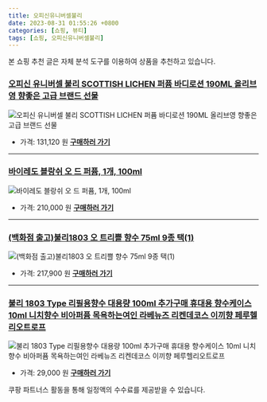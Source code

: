 ```yaml
---
title: 오피신유니버셀불리
date: 2023-08-31 01:55:26 +0800
categories: [쇼핑, 뷰티]
tags: [쇼핑, 오피신유니버셀불리]
---
```

본 쇼핑 추천 글은 자체 분석 도구를 이용하여 상품을 추천하고 있습니다.
### [오피신 유니버셀 불리 SCOTTISH LICHEN 퍼퓸 바디로션 190ML 올리브영 향좋은 고급 브랜드 선물](https://link.coupang.com/re/AFFSDP?lptag=AF1030537&pageKey=7233924804&itemId=18362730694&vendorItemId=86525879257&traceid=V0-153-709298fcbb322207&requestid=20230907015526167266312147&token=31850C%7CMIXED)
![오피신 유니버셀 불리 SCOTTISH LICHEN 퍼퓸 바디로션 190ML 올리브영 향좋은 고급 브랜드 선물](https://ads-partners.coupang.com/image1/K6cLhL66922i5gkkK17gLUzCyqDAYZPiKIGoegns_Ch_kNGdoudD1bfffUFbz0GXEuR4IFMYB2aUaPPRgRhoBEN7lZjPLrtRuFz7oUgur2DlgVrjPo3lnt5ejM4aNq_IJcFhB8Es-eYdWb4TvSohAmtqE8cC5GaE25v4JZfmYm8WtDGS_e9AHJ2tffb5DyBusJKCMZb9U6HH1RbSFxWoVdVGkVaEoNzCTeF58PQFMd6cAkOCOFot9EXcPvgoVtEmy-p7reetPWx3W2EJsNCLtuHU1iDSwHW0o8QhXeeagQ==)
- 가격: 131,120 원
[**구매하러 가기**](https://link.coupang.com/re/AFFSDP?lptag=AF1030537&pageKey=7233924804&itemId=18362730694&vendorItemId=86525879257&traceid=V0-153-709298fcbb322207&requestid=20230907015526167266312147&token=31850C%7CMIXED)
---
### [바이레도 블랑쉬 오 드 퍼퓸, 1개, 100ml](https://link.coupang.com/re/AFFSDP?lptag=AF1030537&pageKey=7156895792&itemId=195894645&vendorItemId=86738768727&traceid=V0-153-7ebb2b7499661fde&clickBeacon=b%2B%2BDXRlrzqY4gE8VFGRKE5uz91d9c4oZmkhfA%2F3JkQ2dNra45agpdWzpJr8P%2BDSQTEFguHjXgksN8dbhyP7kcCxnwSmmXKDKEJ0pBqqeTYwr7G1HRzK2X8oIIsPN73zq%2FCQiBoZloYegy0KpZJNxnqTHUUC%2FW6NFQPJp3XMvi604Hew11McYzJPO3LTQ6b4PvF4nme0hAFBeREi3sdyzZPqKzH%2BL4MrQ43w5pplhovRC0VcZUGUbaouVwpRCXvanwzopPuKe%2B0iT37OcQ0U0oWZ%2BvGd6NZlJkd4HjuGFOkwbR99Fec9uLSUgtJlzUv3JUmGGd8Reib1Ne%2BLfu4%2FdEb2UYj8LzqZQxVdq9wIA3AxxogUKo1zn0QaV6x6nEANOVJBBViu80TLXScg5YLmJyRtbSFmvvm3GcTUTgQPy6LaP%2FUK6ZitZ8j5LtnlWtGRTH0f%2BL8fP8Avdgxmiyv9UfzpasrJMGyeZBb0eWy8f5RNLqodMyB9ngInb8URSbqdoo8Hy52u%2FmLX5rFTxQYRInUdsyPFXbzR5bn7IS5YKv745XVtp992fqAgu1SoBdx55MqVo6Z8jLyxzNoemXDf3T1W9rF9N79sE9D4pVmIF3VQYpPFxuyrZ6XnU2idBlzpxZPVBFqutYOQymEiFbtJN%2Fi4nbSyOUfG25YhJL6YL1NGXfwfnOJ9017QFLHBDjttIr9PGJrWU2YJlO6xb9NA9Z0XdlqRDr4%2BkEGnpCmxJQMugxR4F4RFATuVVgtR%2BWZYRkpLed1QBpBP2L5%2BBQCqUa9ubyOQ2C5kUTzjIk9nCvOgeg0j%2F0Ed07b30I46jVKLrHXGcOTsqEDer17H1pvtMtxzYdmAcSEHGG7Cu9ddNIUCtopRTgBq5f9O7FtZtLH8jIZTC8lpJmbWMHXhZghUP6A%3D%3D&requestid=20230907015526167266312147&token=31850C%7CMIXED)
![바이레도 블랑쉬 오 드 퍼퓸, 1개, 100ml](https://ads-partners.coupang.com/image1/gCBQY4h-GxnmvfxggLEK56LsnLgpCpM30O7ovESzn3-GPiXzGOKfR_yPsjDHqfupa9nt29yptQ8-_r2wM8k9PU6OhDhDFJxRECj7-tnwUk2_kFxIDOPTxSlJLkVzukVF5WmnPAcDj-whJy24IdLJIuwm6UmfzVQwoZ5q2SgBrNWAee_YsO7H5GsDRxBZVU4jaLp06caUSpQv8xuaXCire0v-H2xxgIIskgNJjqgZKJrbBvQin9xfI06bxGLecKLmBZMZeb-xlKaq7tOHyRNqLONfkz8=)
- 가격: 210,000 원
[**구매하러 가기**](https://link.coupang.com/re/AFFSDP?lptag=AF1030537&pageKey=7156895792&itemId=195894645&vendorItemId=86738768727&traceid=V0-153-7ebb2b7499661fde&clickBeacon=b%2B%2BDXRlrzqY4gE8VFGRKE5uz91d9c4oZmkhfA%2F3JkQ2dNra45agpdWzpJr8P%2BDSQTEFguHjXgksN8dbhyP7kcCxnwSmmXKDKEJ0pBqqeTYwr7G1HRzK2X8oIIsPN73zq%2FCQiBoZloYegy0KpZJNxnqTHUUC%2FW6NFQPJp3XMvi604Hew11McYzJPO3LTQ6b4PvF4nme0hAFBeREi3sdyzZPqKzH%2BL4MrQ43w5pplhovRC0VcZUGUbaouVwpRCXvanwzopPuKe%2B0iT37OcQ0U0oWZ%2BvGd6NZlJkd4HjuGFOkwbR99Fec9uLSUgtJlzUv3JUmGGd8Reib1Ne%2BLfu4%2FdEb2UYj8LzqZQxVdq9wIA3AxxogUKo1zn0QaV6x6nEANOVJBBViu80TLXScg5YLmJyRtbSFmvvm3GcTUTgQPy6LaP%2FUK6ZitZ8j5LtnlWtGRTH0f%2BL8fP8Avdgxmiyv9UfzpasrJMGyeZBb0eWy8f5RNLqodMyB9ngInb8URSbqdoo8Hy52u%2FmLX5rFTxQYRInUdsyPFXbzR5bn7IS5YKv745XVtp992fqAgu1SoBdx55MqVo6Z8jLyxzNoemXDf3T1W9rF9N79sE9D4pVmIF3VQYpPFxuyrZ6XnU2idBlzpxZPVBFqutYOQymEiFbtJN%2Fi4nbSyOUfG25YhJL6YL1NGXfwfnOJ9017QFLHBDjttIr9PGJrWU2YJlO6xb9NA9Z0XdlqRDr4%2BkEGnpCmxJQMugxR4F4RFATuVVgtR%2BWZYRkpLed1QBpBP2L5%2BBQCqUa9ubyOQ2C5kUTzjIk9nCvOgeg0j%2F0Ed07b30I46jVKLrHXGcOTsqEDer17H1pvtMtxzYdmAcSEHGG7Cu9ddNIUCtopRTgBq5f9O7FtZtLH8jIZTC8lpJmbWMHXhZghUP6A%3D%3D&requestid=20230907015526167266312147&token=31850C%7CMIXED)
---
### [(백화점 출고)불리1803 오 트리쁠 향수 75ml 9종 택(1)](https://link.coupang.com/re/AFFSDP?lptag=AF1030537&pageKey=7345002787&itemId=18887646707&vendorItemId=86015844244&traceid=V0-153-11202bad42a4969d&requestid=20230907015526167266312147&token=31850C%7CMIXED)
![(백화점 출고)불리1803 오 트리쁠 향수 75ml 9종 택(1)](https://ads-partners.coupang.com/image1/uiyqqNptgZITuXA_ultnjCdVsmfip9XI5w4mdzdlQd5JK_r6HGnlFgRU_7n8Ixs3zo883Kti9fRcgDfrWgVDST4YUSLFLEbnMyqIYKdrfXaUwNzAJ9UaUes64ljNdb33zRpLbHs27WDxQdhmQh8474b0vKoKuAaaSWiodfgQVnlo6zL30iipapMT15VRN13g_o-hD7uQ1Xwua55UZjQfMwFJSou8yQPslmRewIu4qYVR4k2o4XM_5l_EFL7G7CrXwDrZaRjUvCuUPYo7_8MlBB1Cb7KFRL49SjKhYIFzWHM=)
- 가격: 217,900 원
[**구매하러 가기**](https://link.coupang.com/re/AFFSDP?lptag=AF1030537&pageKey=7345002787&itemId=18887646707&vendorItemId=86015844244&traceid=V0-153-11202bad42a4969d&requestid=20230907015526167266312147&token=31850C%7CMIXED)
---
### [불리 1803 Type 리필용향수 대용량 100ml 추가구매 휴대용 향수케이스 10ml 니치향수 비아퍼퓸 목욕하는여인 라베뉴즈 리켄데코스 이끼향 페루헬리오트로프](https://link.coupang.com/re/AFFSDP?lptag=AF1030537&pageKey=6055389934&itemId=11113564976&vendorItemId=78420628330&traceid=V0-153-b18ba433326f6fbc&requestid=20230907015526167266312147&token=31850C%7CMIXED)
![불리 1803 Type 리필용향수 대용량 100ml 추가구매 휴대용 향수케이스 10ml 니치향수 비아퍼퓸 목욕하는여인 라베뉴즈 리켄데코스 이끼향 페루헬리오트로프](https://ads-partners.coupang.com/image1/XXstPuHTKg39q7fCXWfCp6RJWsZtHTMZw8OSQ-TPezPS7sHT2MfCo8v7IybkMjjuAGfBmmLM1oJ0dyS4Uaq3WaMjny2AcBFajwiJWzppcWLzbxTkKo-FZLB93CCwVGtE7E_6dsVHZC_FNbk2Uyw85BDZjy_GWdshpz4OLVrr5s9PXRNftLN8tueYrLgL7Ol2ijPYok7yqX_9gC7LvUJTApPIu2XXUBgrpX9fAy7tInAs3g0JPiZ-_pNwXq_hCwL-K8qFdK0o-pOmnxHX4IK4JYUaDIg9ajtcSkKET5snOnDgzQ==)
- 가격: 29,000 원
[**구매하러 가기**](https://link.coupang.com/re/AFFSDP?lptag=AF1030537&pageKey=6055389934&itemId=11113564976&vendorItemId=78420628330&traceid=V0-153-b18ba433326f6fbc&requestid=20230907015526167266312147&token=31850C%7CMIXED)


쿠팡 파트너스 활동을 통해 일정액의 수수료를 제공받을 수 있습니다.

